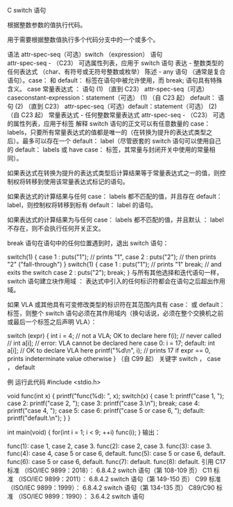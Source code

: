 C switch 语句

根据整数参数的值执行代码。

用于需要根据整数值执行多个代码分支中的一个或多个。

语法
attr-spec-seq（可选）switch （expression） 语句		
attr-spec-seq	-	（C23） 可选属性列表，应用于 switch 语句
表达	-	整数类型的任何表达式 （char、有符号或无符号整数或枚举）
陈述	-	any 语句 （通常是复合语句）。case： 和 default： 标签在语句中被允许使用，而 break; 语句具有特殊含义。
case 常量表达式 ： 语句	(1)	（直到 C23）
attr-spec-seq（可选）caseconstant-expression：statement（可选）	(1)	（自 C23 起）
default： 语句	(2)	（直到 C23）
attr-spec-seq（可选）default：statement（可选）	(2)	（自 C23 起）
常量表达式	-	任何整数常量表达式
attr-spec-seq	-	（C23） 可选的属性列表，应用于标签
解释
switch 语句的正文可以有任意数量的 case： labels，只要所有常量表达式的值都是唯一的（在转换为提升的表达式类型之后）。最多可以存在一个 default： label（尽管嵌套的 switch 语句可以使用自己的 default： labels 或 have case： 标签，其常量与封闭开关中使用的常量相同）。

如果表达式在转换为提升的表达式类型后计算结果等于常量表达式之一的值，则控制权将转移到使用该常量表达式标记的语句。

如果表达式的计算结果与任何 case： labels 都不匹配的值，并且存在 default： label，则控制权将转移到标有 default： label 的语句。

如果表达式的计算结果为与任何 case： labels 都不匹配的值，并且默认 ： label 不存在，则不会执行任何开关正文。

break 语句在语句中的任何位置遇到时，退出 switch 语句：

switch(1) {
    case 1 : puts("1"); // prints "1",
    case 2 : puts("2"); // then prints "2" ("fall-through")
}
switch(1) {
    case 1 : puts("1"); // prints "1"
             break;     // and exits the switch
    case 2 : puts("2");
             break;
}
与所有其他选择和迭代语句一样，switch 语句建立块作用域 ： 表达式中引入的任何标识符都会在语句之后超出作用域。

如果 VLA 或其他具有可变修改类型的标识符在其范围内具有 case： 或 default： 标签，则整个 switch 语句必须在其作用域内（换句话说，必须在整个交换机之前或最后一个标签之后声明 VLA）：

switch (expr)
{
        int i = 4; // not a VLA; OK to declare here
        f(i); // never called
//      int a[i]; // error: VLA cannot be declared here
    case 0:
        i = 17;
    default:
        int a[i]; // OK to declare VLA here
        printf("%d\n", i); // prints 17 if expr == 0, prints indeterminate value otherwise
}
（自 C99 起）
关键字
switch ， case ， default

例
运行此代码
#include <stdio.h>
 
void func(int x)
{
   printf("func(%d): ", x);
   switch(x)
   {
      case 1: printf("case 1, ");
      case 2: printf("case 2, ");
      case 3: printf("case 3.\n"); break;
      case 4: printf("case 4, ");
      case 5:
      case 6: printf("case 5 or case 6, ");
      default: printf("default.\n");
   }
}
 
int main(void)
{
   for(int i = 1; i < 9; ++i) func(i);
}
输出：

func(1): case 1, case 2, case 3.
func(2): case 2, case 3.
func(3): case 3.
func(4): case 4, case 5 or case 6, default.
func(5): case 5 or case 6, default.
func(6): case 5 or case 6, default.
func(7): default.
func(8): default.
引用
C17 标准 （ISO/IEC 9899：2018）：
6.8.4.2 switch 语句（第 108-109 页）
C11 标准 （ISO/IEC 9899：2011）：
6.8.4.2 switch 语句（第 149-150 页）
C99 标准 （ISO/IEC 9899：1999）：
6.8.4.2 switch 语句（第 134-135 页）
C89/C90 标准 （ISO/IEC 9899：1990）：
3.6.4.2 switch 语句
